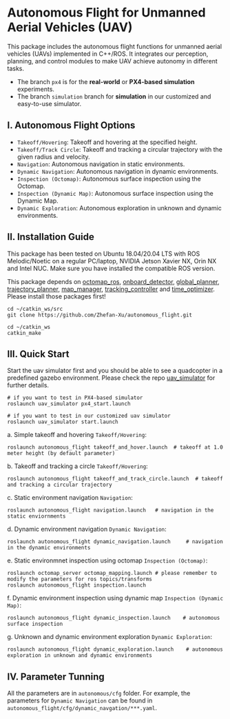 # Autonomous Flight for Unmanned Aerial Vehicles (UAV)

This package includes the autonomous flight functions for unmanned aerial vehicles (UAVs) implemented in C++/ROS. It integrates our  perception, planning, and control modules to make UAV achieve autonomy in different tasks.

- The branch ```px4``` is for the **real-world** or **PX4-based simulation** experiments. 
- The branch ```simulation``` branch for **simulation** in our customized and easy-to-use simulator.


## I. Autonomous Flight Options
  - ```Takeoff/Hovering```: Takeoff and hovering at the specified height.
  - ```Takeoff/Track Circle```: Takeoff and tracking a circular trajectory with the given radius and velocity. 
  - ```Navigation```: Autonomous navigation in static environments.  
  - ```Dynamic Navigation```: Autonomous navigation in dynamic environments.
  - ```Inspection (Octomap)```: Autonomous surface inspection using the Octomap.
  - ```Inspection (Dynamic Map)```: Autonomous surface inspection using the Dynamic Map.
  - ```Dynamic Exploration```: Autonomous exploration in unknown and dynamic environments. 


## II. Installation Guide
This package has been tested on Ubuntu 18.04/20.04 LTS with ROS Melodic/Noetic on a regular PC/laptop, NVIDIA Jetson Xavier NX, Orin NX and Intel NUC. Make sure you have installed the compatible ROS version.

This package depends on [octomap_ros](http://wiki.ros.org/octomap), [onboard_detector](https://github.com/Zhefan-Xu/onboard_detector), [global_planner](https://github.com/Zhefan-Xu/global_planner), [trajectory_planner](https://github.com/Zhefan-Xu/trajectory_planner), [map_manager](https://github.com/Zhefan-Xu/map_manager), [tracking_controller](https://github.com/Zhefan-Xu/tracking_controller.git)  and [time_optimizer]([https://github.com/Zhefan-Xu/onboard_vision](https://github.com/Zhefan-Xu/time_optimizer.git)). Please install those packages first!


```
cd ~/catkin_ws/src
git clone https://github.com/Zhefan-Xu/autonomous_flight.git

cd ~/catkin_ws
catkin_make
```

## III. Quick Start
Start the uav simulator first and you should be able to see a quadcopter in a predefined gazebo environment. Please check the repo [uav_simulator](https://github.com/Zhefan-Xu/uav_simulator) for further details.
```
# if you want to test in PX4-based simulator
roslaunch uav_simulator px4_start.launch

# if you want to test in our customized uav simulator
roslaunch uav_simulator start.launch
```

a. Simple takeoff and hovering ```Takeoff/Hovering```:
```
roslaunch autonomous_flight takeoff_and_hover.launch  # takeoff at 1.0 meter height (by default parameter)
```
b. Takeoff and tracking a circle ```Takeoff/Hovering```:
```
roslaunch autonomous_flight takeoff_and_track_circle.launch  # takeoff and tracking a circular trajectory
```
c. Static environment navigation ```Navigation```:
```
roslaunch autonomous_flight navigation.launch   # navigation in the static enviornments
```
d. Dynamic environment navigation ```Dynamic Navigation```:
```
roslaunch autonomous_flight dynamic_navigation.launch     # navigation in the dynamic environments
```
e. Static environmnet inspection using octomap ```Inspection (Octomap)```:
```
roslaunch octomap_server octomap_mapping.launch # please remember to modify the parameters for ros topics/transforms
roslaunch autonomous_flight inspection.launch
```
f. Dynamic environment inspection using dynamic map ```Inspection (Dynamic Map)```:
```
roslaunch autonomous_flight dynamic_inspection.launch    # autonomous surface inspection
```
g. Unknown and dynamic environment exploration  ```Dynamic Exploration```:
```
roslaunch autonomous_flight dynamic_exploration.launch    # autonomous exploration in unknown and dynamic environments
```


## IV. Parameter Tunning
All the parameters are in ```autonomous/cfg``` folder. For example, the parameters for ```Dynamic Navigation``` can be found in ```autonomous_flight/cfg/dynamic_navgation/***.yaml```.



